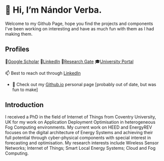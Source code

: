 # 👋 Hi, I’m Nándor Verba.

Welcome to my Github Page, hope you find the projects and components I've been working on interesting and have as much fun with them as I had making them.

## Profiles
🥼[Google Scholar](https://scholar.google.co.uk/citations?user=Z1ym6jYAAAAJ&hl=en) 
👔[LinkedIn](https://www.linkedin.com/in/nandor-verba/) 
🔗[Research Gate](https://www.researchgate.net/profile/Nandor-Verba-2)
🎓[University Portal](https://pureportal.coventry.ac.uk/en/persons/nandor-verba-2)

📫 Best to reach out through [LinkedIn](https://www.linkedin.com/in/nandor-verba/)

- 🌱 Check out my [Github.io](https://nandor1992.github.io/) personal page [probably out of date, but was fun to make]


## Introduction

I received a PhD in the field of Internet of Things from Coventry University, UK for my work on Application Deployment 
Optimisation in heterogeneous Fog Computing environments. My current work on HEED and EnergyREV focuses on the digital architecture of Energy Systems
and achieving their full potential through cyber-physical components with special interest in forecasting and optimisation. My research interests 
include Wireless Sensor Networks; Internet of Things; Smart Local Energy Systems; Cloud and Fog Computing.

<!---
nandor1992/nandor1992 is a ✨ special ✨ repository because its `README.md` (this file) appears on your GitHub profile.
You can click the Preview link to take a look at your changes.
--->
